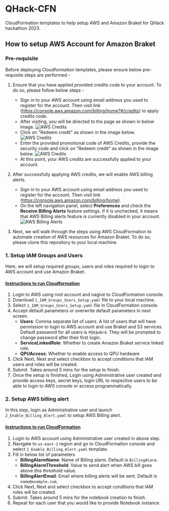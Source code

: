 # QHack-CFN

CloudFormation templates to help setup AWS and Amazon Braket for QHack hackathon 2023. 

## How to setup AWS Account for Amazon Braket

### Pre-requisite
Before deploying Cloudformation templates, please ensure below pre-requisite steps are performed - 
1. Ensure that you have applied provided credits code to your account. To do so, please follow below steps - 
    * Sign in to your AWS account using email address you used to register for the account. Then visit link (https://console.aws.amazon.com/billing/home?#/credits) to apply credits code.
    * After visiting, you will be directed to the page as shown in below image.
    ![AWS Credits](https://miro.medium.com/v2/resize:fit:1400/format:webp/1*U4ylVteTRJf66kZqh-HhRg.jpeg)
    * Click on "Redeem credit" as shown in the image below.
    ![AWS Credits](https://miro.medium.com/v2/resize:fit:1400/format:webp/1*NEQ382KPoucHaqkuSwsI1w.jpeg)
    * Enter the provided promotional code of AWS Credits, provide the security code and click on "Redeem credit" as shown in the image below.
    ![AWS Credits](https://miro.medium.com/v2/resize:fit:1400/format:webp/1*hrCHGTCSqQtd_qnpK1I4zg.jpeg)
    * At this point, your AWS credits are successfully applied to your account. 

2. After successfully applying AWS credits, we will enable AWS billing alerts. 
    * Sign in to your AWS account using email address you used to register for the account. Then visit link (https://console.aws.amazon.com/billing/home).
    * On the left navigation panel, select **Preferences** and check the **Receive Billing Alerts** feature settings. If it is unchecked, it means that AWS Billing alerts feature is currently disabled in your account. 
    ![AWS Billing Alerts](https://d2908q01vomqb2.cloudfront.net/972a67c48192728a34979d9a35164c1295401b71/2021/10/05/fig3rbil.png)

3. Next, we will walk through the steps using AWS CloudFormation to automate creation of AWS resources for Amazon Braket. To do so, please clone this repository to your local machine.

### 1. Setup IAM Groups and Users
Here, we will setup required groups, users and roles required to login to AWS account and use Amazon Braket. 

#### <u>Instructions to run Cloudformation</u>
1. Login to AWS using root account and nagive to CloudFormation console. 
2. Download `1_IAM_Groups_Users_Setup.yaml` file to your local machine.
3. Select `1_IAM_Groups_Users_Setup.yaml` file in CloudFormation console. 
4. Accept default parameters or overwrite default parameters in next screen.
    * **Users**: Comma separate list of users. A list of users that will have permission to login to AWS account and use Braket and S3 services. Default password for all users is `P@$$w0rd`. They will be prompted to change password after their first login. 
    * **ServiceLinkedRole**: Whether to create Amazon Braket service linked role.
    * **QPUAccess**: Whether to enable access to QPU hardware
5. Click Next, Next and select checkbox to accept conditions that IAM users and roles will be created.
6. Submit. Takes around 5 mins for the setup to finish. 
7. Once the setup is finished, Login using Administrative user created and provide access keys, secret keys, login URL to respective users to be able to login to AWS console or access programmatically. 

### 2. Setup AWS billing alert
In this step, login as Administrative user and launch `2_Enable_Billing_Alert.yaml` to setup AWS Billing alert. 

#### <u>Instructions to run CloudFormation</u>
1. Login to AWS account using Administrative user created in above step. 
2. Navigate to `us-east-1` region and go to CloudFormation console and select `2_Enable_Billing_Alert.yaml` template.
3. Fill in below list of parameters
    * **BillingAlarmName**: Name of Billing alarm. Default is `BillingAlarm`. 
    * **BillingAlarmThreshold**: Value to send alert when AWS bill goes above this threshold value. 
    * **BillingAlertEmail**: Email where billing alerts will be sent. Default is `name@example.com`. 
4. Click Next, Next and select checkbox to accept conditions that IAM roles will be created.
5. Submit. Takes around 5 mins for the notebook creation to finish.
6. Repeat for each user that you would like to provide Notebook instance.


